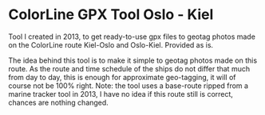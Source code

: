 # ColorLine GPX Tool Oslo - Kiel
Tool I created in 2013, to get ready-to-use gpx files to geotag photos made on the ColorLine route Kiel-Oslo and Oslo-Kiel. Provided as is.

The idea behind this tool is to make it simple to geotag photos made on this route. As the route and time schedule of the ships do not differ that much from day to day, this is enough for approximate geo-tagging, it will of course not be 100% right. Note: the tool uses a base-route ripped from a marine tracker tool in 2013, I have no idea if this route still is correct, chances are nothing changed. 

